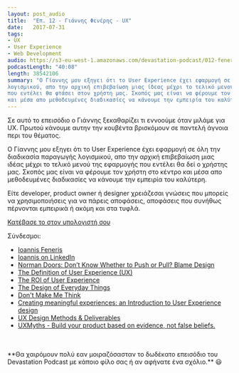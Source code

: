 ```yaml
---
layout: post_audio
title:  "Επ. 12 - Γιάννης Φενέρης - UX"
date:   2017-07-31
tags:
- UX
- User Experience
- Web Development
audio: https://s3-eu-west-1.amazonaws.com/devastation-podcast/012-feneris-user-experience.mp3
podcastLength: "40:08"
length: 38542106
summary: "Ο Γίαννης μου εξηγει ότι το User Experience έχει εφαρμογή σε όλη την διαδικασία παραγωγής
λογισμικού, απο την αρχική επιβεβαίωση μιας ίδεας μέχρι το τελικό μενού της εφαρμογής
που εντέλει θα φτάσει στον χρήστη μας. Σκοπός μας είναι να φέρουμε τον χρήστη στο κέντρο
και μέσα απο μεθοδευμένες διαδικασίες να κάνουμε την εμπειρία του καλύτερη."
---
```

Σε αυτό το επεισόδιο o Γιάννης ξεκαθαρίζει τι εννοούμε όταν μιλάμε για UX. Πρωτού
κάνουμε αυτην την κουβέντα βρισκόμουν σε παντελή άγνοια περι του θέματος.

Ο Γίαννης μου εξηγει ότι το User Experience έχει εφαρμογή σε όλη την διαδικασία παραγωγής
λογισμικού, απο την αρχική επιβεβαίωση μιας ιδέας μέχρι το τελικό μενού της εφαρμογής
που εντέλει θα δεί ο χρήστης μας. Σκοπός μας είναι να φέρουμε τον χρήστη στο κέντρο
και μέσα απο μεθοδευμένες διαδικασίες να κάνουμε την εμπειρία του καλύτερη.

Είτε developer, product owner ή designer χρειάζεσαι γνώσεις που μπορείς να χρησιμοποιήσεις
για να πάρεις αποφάσεις, αποφάσεις που συνήθως πέρνονται εμπειρικά ή ακόμη και στα τυφλά.

<a href="{{page.audio}}" target="_blank"><i class="fa fa-cloud-download"></i> Κατέβασε το στον υπολογιστή σου</a>

Σύνδεσμοι:

* <a href="http://ioannisfeneris.com/" target="_blank">Ioannis Feneris</a>
* <a href="https://www.linkedin.com/in/ifeneris?ppe=1" target="_blank">Ioannis on LinkedIn</a>
* <a href="http://99percentinvisible.org/article/norman-doors-dont-know-whether-push-pull-blame-design/" target="_blank">Norman Doors: Don’t Know Whether to Push or Pull? Blame Design</a>
* <a href="https://www.nngroup.com/articles/definition-user-experience/" target="_blank">The Definition of User Experience (UX)</a>
* <a href="https://www.youtube.com/watch?v=O94kYyzqvTc" target="_blank">The ROI of User Experience</a>
* <a href="https://en.wikipedia.org/wiki/The_Design_of_Everyday_Things" target="_blank">The Design of Everyday Things</a>
* <a href="https://en.wikipedia.org/wiki/Don%27t_Make_Me_Think" target="_blank">Don't Make Me Think</a>
* <a href="http://www.keepitusable.com/blog/?tag=ux-benefits" target="_blank">Creating meaningful experiences: an Introduction to User Experience design</a>
* <a href="https://uxdesign.cc/ux-design-methods-deliverables-657f54ce3c7d" target="_blank">UX Design Methods & Deliverables</a>
* <a href="http://uxmyths.com/" target="_blank">UXMyths - Build your product based on evidence, not false beliefs.</a>

<br/>
<br/>
**Θα χαιρόμουν πολύ εαν μοιραζόσασταν το δωδέκατο επεισόδιο του Devastation
Podcast με κάποιο φίλο σας ή αν αφήνατε ένα σχόλιο.** 😃
